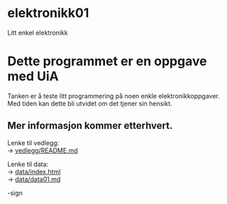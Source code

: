 # elektronikk01
Litt enkel elektronikk

# Dette programmet er en oppgave med UiA
Tanken er å teste litt programmering på noen enkle elektronikkoppgaver.  
Med tiden kan dette bli utvidet om det tjener sin hensikt.

## Mer informasjon kommer etterhvert.

Lenke til vedlegg:  
  -> [vedlegg/README.md](vedlegg/README.md)  

Lenke til data:  
  -> [data/index.html](data/index.html)   
  -> [data/data01.md](data/data01.md)  


-sign

